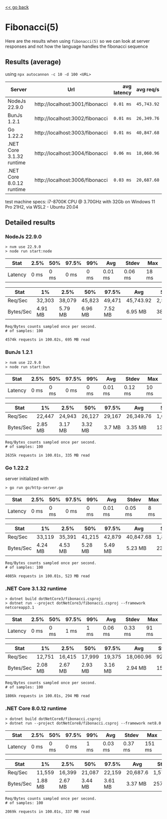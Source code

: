 [<< go back](README.md)

# Fibonacci(5)

Here are the results when using `fibonacci(5)` so we can look at server responses and not how the language handles the fibonacci sequence

## Results (average)

using `npx autocannon -c 10 -d 100 <URL>`

| Server | Url | avg latency | avg req/s |
| -- | -- | --: | --: |
| NodeJs 22.9.0 | http://localhost:3001/fibonacci | `0.01 ms` | `45,743.92` |
| BunJs 1.2.1 | http://localhost:3002/fibonacci | `0.01 ms` | `26,349.76`|
| Go 1.22.2 | http://localhost:3003/fibonacci | `0.01 ms` | `40,847.68` |
| .NET Core 3.1.32 runtime | http://localhost:3004/fibonacci | `0.06 ms` | `18,060.96` |
| .NET Core 8.0.12 runtime | http://localhost:3006/fibonacci | `0.03 ms` | `20,687.60` |

test machine specs: i7-8700K CPU @ 3.70GHz with 32Gb on Windows 11 Pro 21H2, via WSL2 - Ubuntu 20.04

## Detailed results

### NodeJs 22.9.0

```
> nvm use 22.9.0
> node run start:node
```

| Stat | 2.5% | 50% | 97.5% | 99% | Avg | Stdev | Max |
| -- | -- | -- | -- | -- | -- | -- | -- |
| Latency | 0 ms | 0 ms | 0 ms  | 0 ms | 0.01 ms | 0.06 ms | 18 ms |

| Stat | 1% | 2.5% | 50% | 97.5% | Avg | Stdev | Min |
| -- | -- | -- | -- | -- | -- | -- | -- |
| Req/Sec   | 32,303  | 38,079  | 45,823  | 49,471  | 45,743.92 | 2,539.17 | 32,301  |
| Bytes/Sec | 4.91 MB | 5.79 MB | 6.96 MB | 7.52 MB | 6.95 MB   | 386 kB   | 4.91 MB |

```
Req/Bytes counts sampled once per second.
# of samples: 100

4574k requests in 100.02s, 695 MB read
```

### BunJs 1.2.1

```
> nvm use 22.9.0
> node run start:bun
```

| Stat | 2.5% | 50% | 97.5% | 99% | Avg | Stdev | Max |
| -- | -- | -- | -- | -- | -- | -- | -- |
| Latency | 0 ms | 0 ms | 0 ms  | 0 ms | 0.01 ms | 0.12 ms | 10 ms |

| Stat | 1% | 2.5% | 50% | 97.5% | Avg | Stdev | Min |
| -- | -- | -- | -- | -- | -- | -- | -- |
| Req/Sec   | 22,447  | 24,943  | 26,127  | 29,167 | 26,349.76 | 1,059.95 | 22,432  |
| Bytes/Sec | 2.85 MB | 3.17 MB | 3.32 MB | 3.7 MB | 3.35 MB   | 135 kB   | 2.85 MB |

```
Req/Bytes counts sampled once per second.
# of samples: 100

2635k requests in 100.01s, 335 MB read
```

### Go 1.22.2

server initialized with
```
> go run go/http-server.go
```

| Stat | 2.5% | 50% | 97.5% | 99% | Avg | Stdev | Max |
| -- | -- | -- | -- | -- | -- | -- | -- |
| Latency | 0 ms | 0 ms | 0 ms  | 0 ms | 0.01 ms | 0.05 ms | 8 ms |


| Stat | 1% | 2.5% | 50% | 97.5% | Avg | Stdev | Min |
| -- | -- | -- | -- | -- | -- | -- | -- |
| Req/Sec   | 33,119  | 35,391  | 41,215  | 42,879  | 40,847.68 | 1,841.35 | 33,117  |
| Bytes/Sec | 4.24 MB | 4.53 MB | 5.28 MB | 5.49 MB | 5.23 MB   | 236 kB   | 4.24 MB |

```
Req/Bytes counts sampled once per second.
# of samples: 100

4085k requests in 100.01s, 523 MB read
```

### .NET Core 3.1.32 runtime

```
> dotnet build dotNetCore3/fibonacci.csproj
> dotnet run --project dotNetCore3/fibonacci.csproj --framework netcoreapp3.1
```

| Stat | 2.5% | 50% | 97.5% | 99% | Avg | Stdev | Max |
| -- | -- | -- | -- | -- | -- | -- | -- |
| Latency | 0 ms | 0 ms | 1 ms  | 1 ms | 0.06 ms | 0.33 ms | 91 ms |

| Stat | 1% | 2.5% | 50% | 97.5% | Avg | Stdev | Min |
| -- | -- | -- | -- | -- | -- | -- | -- |
| Req/Sec   | 12,751  | 16,415  | 17,999  | 19,375  | 18,060.96 | 929.82 | 12,748  |
| Bytes/Sec | 2.08 MB | 2.67 MB | 2.93 MB | 3.16 MB | 2.94 MB   | 152 kB | 2.08 MB |

```
Req/Bytes counts sampled once per second.
# of samples: 100

1806k requests in 100.01s, 294 MB read
```

### .NET Core 8.0.12 runtime

```
> dotnet build dotNetCore8/fibonacci.csproj
> dotnet run --project dotNetCore8/fibonacci.csproj --framework net8.0
```

| Stat | 2.5% | 50% | 97.5% | 99% | Avg | Stdev | Max |
| -- | -- | -- | -- | -- | -- | -- | -- |
| Latency | 0 ms | 0 ms | 0 ms  | 1 ms | 0.03 ms | 0.37 ms | 151 ms |

| Stat      | 1%  | 2.5% | 50%     | 97.5%   | Avg   | Stdev | Min   |
| -- | -- | -- | -- | -- | -- | -- | -- |
| Req/Sec   | 11,559  | 16,399  | 21,087  | 22,159  | 20,687.6 | 1,578.71 | 11,553  |
| Bytes/Sec | 1.88 MB | 2.67 MB | 3.44 MB | 3.61 MB | 3.37 MB  | 257 kB   | 1.88 MB |

```
Req/Bytes counts sampled once per second.
# of samples: 100

2069k requests in 100.01s, 337 MB read
```
